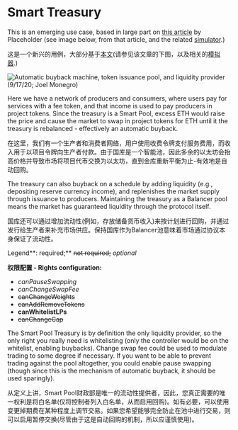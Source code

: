 # Smart Treasury

This is an emerging use case, based in large part on [this article](https://www.placeholder.vc/blog/2020/9/17/stop-burning-tokens-buyback-and-make-instead) by Placeholder \(see image below, from that article, and the related [simulator](https://drive.google.com/file/d/1xTyQAQgTyl6Ajkl7AYzA6yB_X2H-5RVn/view).\)

这是一个新兴的用例，大部分基于[本文](https://www.placeholder.vc/blog/2020/9/17/stop-burning-tokens-buyback-and-make-instead)\(请参见该文章的下图，以及相关的[模拟器](https://drive.google.com/file/d/1xTyQAQgTyl6Ajkl7AYzA6yB_X2H-5RVn/view).\)

![Automatic buyback machine, token issuance pool, and liquidity provider \(9/17/20; Joel Monegro\)](../../.gitbook/assets/buyback+and+make+placeholder.jpeg)

Here we have a network of producers and consumers, where users pay for services with a fee token, and that income is used to pay producers in project tokens. Since the treasury is a Smart Pool, excess ETH would raise the price and cause the market to swap in project tokens for ETH until it the treasury is rebalanced - effectively an automatic buyback.

在这里，我们有一个生产者和消费者网络，用户使用收费令牌支付服务费用，而收入用于以项目令牌向生产者付款。由于国库是一个智能池，因此多余的以太坊会抬高价格并导致市场将项目代币交换为以太坊，直到金库重新平衡为止-有效地是自动回购。

The treasury can also buyback on a schedule by adding liquidity \(e.g., depositing reserve currency income\), and replenishes the market supply through issuance to producers. Maintaining the treasury as a Balancer pool means the market has guaranteed liquidity through the protocol itself.

国库还可以通过增加流动性\(例如，存放储备货币收入\)来按计划进行回购，并通过发行给生产者来补充市场供应。保持国库作为Balancer池意味着市场通过协议本身保证了流动性。

Legend**: required;** ~~not required;~~ _optional_

**权限配置 - Rights configuration:**

* _canPauseSwapping_
* _canChangeSwapFee_
* ~~canChangeWeights~~
* ~~canAddRemoveTokens~~
* **canWhitelistLPs**
* ~~canChangeCap~~

The Smart Pool Treasury is by definition the only liquidity provider, so the only right you really need is whitelisting \(only the controller would be on the whitelist, enabling buybacks\). Change swap fee could be used to modulate trading to some degree if necessary. If you want to be able to prevent trading against the pool altogether, you could enable pause swapping \(though since this is the mechanism of automatic buyback, it should be used sparingly\).

从定义上讲，Smart Pool财政部是唯一的流动性提供者，因此，您真正需要的唯一权利是将白名单\(仅将控制者列入白名单，从而启用回购\)。如有必要，可以使用变更掉期费在某种程度上调节交易。如果您希望能够完全防止在池中进行交易，则可以启用暂停交换\(尽管由于这是自动回购的机制，所以应谨慎使用\)。

